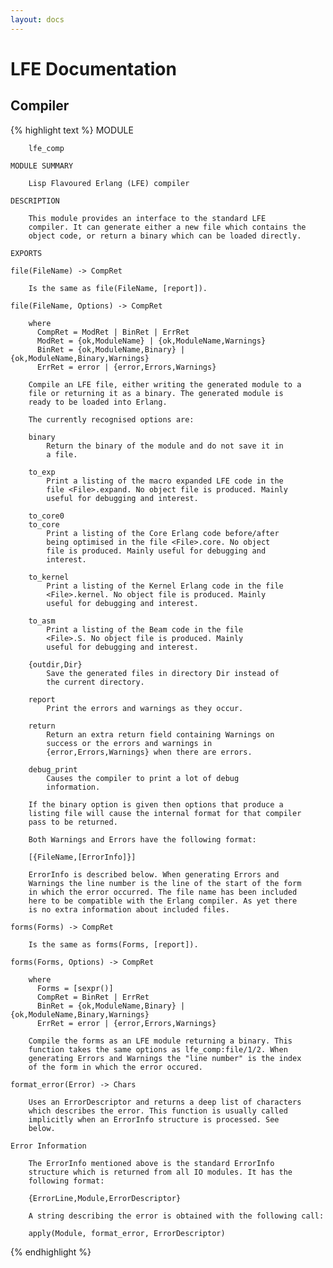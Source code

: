 ```yaml
---
layout: docs
---
```


# LFE Documentation

## Compiler

{% highlight text %}
    MODULE

        lfe_comp

    MODULE SUMMARY

        Lisp Flavoured Erlang (LFE) compiler

    DESCRIPTION

        This module provides an interface to the standard LFE
        compiler. It can generate either a new file which contains the
        object code, or return a binary which can be loaded directly.

    EXPORTS

    file(FileName) -> CompRet

        Is the same as file(FileName, [report]).

    file(FileName, Options) -> CompRet

        where
          CompRet = ModRet | BinRet | ErrRet
          ModRet = {ok,ModuleName} | {ok,ModuleName,Warnings}
          BinRet = {ok,ModuleName,Binary} | {ok,ModuleName,Binary,Warnings}
          ErrRet = error | {error,Errors,Warnings}

        Compile an LFE file, either writing the generated module to a
        file or returning it as a binary. The generated module is
        ready to be loaded into Erlang.

        The currently recognised options are:

        binary
            Return the binary of the module and do not save it in
            a file.

        to_exp
            Print a listing of the macro expanded LFE code in the
            file <File>.expand. No object file is produced. Mainly
            useful for debugging and interest.

        to_core0
        to_core
            Print a listing of the Core Erlang code before/after
            being optimised in the file <File>.core. No object
            file is produced. Mainly useful for debugging and
            interest.

        to_kernel
            Print a listing of the Kernel Erlang code in the file
            <File>.kernel. No object file is produced. Mainly
            useful for debugging and interest.

        to_asm
            Print a listing of the Beam code in the file
            <File>.S. No object file is produced. Mainly
            useful for debugging and interest.

        {outdir,Dir}
            Save the generated files in directory Dir instead of
            the current directory.

        report
            Print the errors and warnings as they occur.

        return
            Return an extra return field containing Warnings on
            success or the errors and warnings in
            {error,Errors,Warnings} when there are errors.

        debug_print
            Causes the compiler to print a lot of debug
            information.

        If the binary option is given then options that produce a
        listing file will cause the internal format for that compiler
        pass to be returned.

        Both Warnings and Errors have the following format:

        [{FileName,[ErrorInfo]}]

        ErrorInfo is described below. When generating Errors and
        Warnings the line number is the line of the start of the form
        in which the error occurred. The file name has been included
        here to be compatible with the Erlang compiler. As yet there
        is no extra information about included files.

    forms(Forms) -> CompRet

        Is the same as forms(Forms, [report]).

    forms(Forms, Options) -> CompRet

        where
          Forms = [sexpr()]
          CompRet = BinRet | ErrRet
          BinRet = {ok,ModuleName,Binary} | {ok,ModuleName,Binary,Warnings}
          ErrRet = error | {error,Errors,Warnings}

        Compile the forms as an LFE module returning a binary. This
        function takes the same options as lfe_comp:file/1/2. When
        generating Errors and Warnings the "line number" is the index
        of the form in which the error occured.

    format_error(Error) -> Chars

        Uses an ErrorDescriptor and returns a deep list of characters
        which describes the error. This function is usually called
        implicitly when an ErrorInfo structure is processed. See
        below.

    Error Information

        The ErrorInfo mentioned above is the standard ErrorInfo
        structure which is returned from all IO modules. It has the
        following format:

        {ErrorLine,Module,ErrorDescriptor}

        A string describing the error is obtained with the following call:

        apply(Module, format_error, ErrorDescriptor)
{% endhighlight %}
